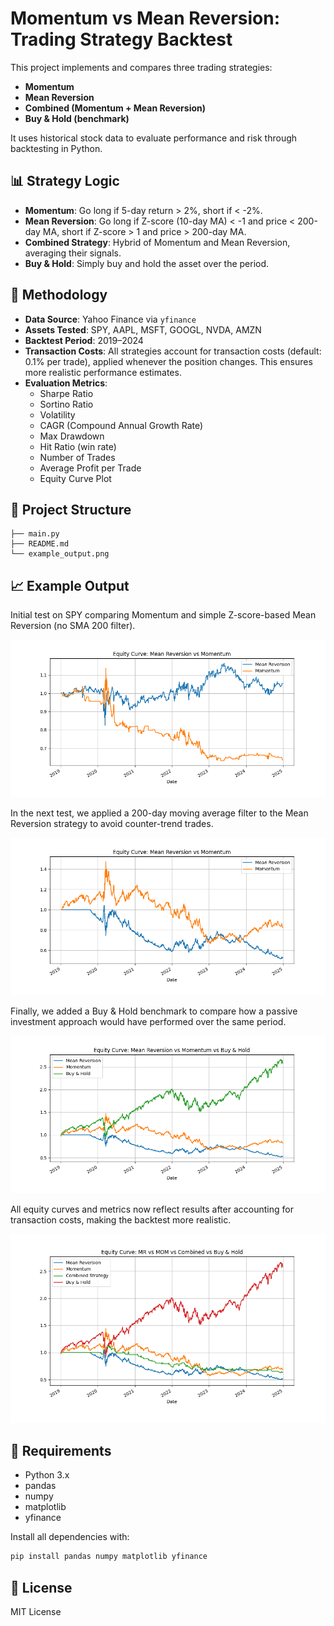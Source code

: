 # Momentum vs Mean Reversion: Trading Strategy Backtest

This project implements and compares three trading strategies:

- **Momentum**
- **Mean Reversion**
- **Combined (Momentum + Mean Reversion)**
- **Buy & Hold (benchmark)**

It uses historical stock data to evaluate performance and risk through backtesting in Python.

## 📊 Strategy Logic

- **Momentum**: Go long if 5-day return > 2%, short if < -2%.
- **Mean Reversion**: Go long if Z-score (10-day MA) < -1 and price < 200-day MA, short if Z-score > 1 and price > 200-day MA.
- **Combined Strategy**: Hybrid of Momentum and Mean Reversion, averaging their signals.
- **Buy & Hold**: Simply buy and hold the asset over the period.

## 🧪 Methodology

- **Data Source**: Yahoo Finance via `yfinance`
- **Assets Tested**: SPY, AAPL, MSFT, GOOGL, NVDA, AMZN
- **Backtest Period**: 2019–2024
- **Transaction Costs**: All strategies account for transaction costs (default: 0.1% per trade), applied whenever the position changes. This ensures more realistic performance estimates.
- **Evaluation Metrics**:
  - Sharpe Ratio
  - Sortino Ratio
  - Volatility
  - CAGR (Compound Annual Growth Rate)
  - Max Drawdown
  - Hit Ratio (win rate)
  - Number of Trades
  - Average Profit per Trade
  - Equity Curve Plot

## 📁 Project Structure

```
├── main.py       
├── README.md                    
└── example_output.png
```

## 📈 Example Output

Initial test on SPY comparing Momentum and simple Z-score-based Mean Reversion (no SMA 200 filter).

![Equity Curve Example](example_output.png)

In the next test, we applied a 200-day moving average filter to the Mean Reversion strategy to avoid counter-trend trades.

![Equity Curve Example  2](output_2.png)

Finally, we added a Buy & Hold benchmark to compare how a passive investment approach would have performed over the same period.

![Equity Curve Example  3](output_3.png)

All equity curves and metrics now reflect results after accounting for transaction costs, making the backtest more realistic.

![Equity Curve Example  4](output_4.png)

## 🔧 Requirements

- Python 3.x
- pandas
- numpy
- matplotlib
- yfinance

Install all dependencies with:

```bash
pip install pandas numpy matplotlib yfinance
```

## 📃 License
MIT License